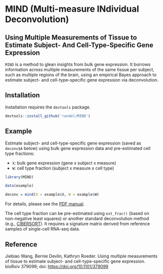 MIND (Multi-measure INdividual Deconvolution)
================

## Using Multiple Measurements of Tissue to Estimate Subject- And Cell-Type-Specific Gene Expression

`MIND` is a method to glean insights from bulk gene expression. It
borrows information across multiple measurements of the same tissue per
subject, such as multiple regions of the brain, using an empirical Bayes
approach to estimate subject- and cell-type-specific gene expression via
deconvolution.

## Installation

Installation requires the `devtools` package.

``` r
devtools::install_github('randel/MIND')
```

## Example

Estimate subject- and cell-type-specific gene expression (saved as
`deconv$A` below) using bulk gene expression data and pre-estimated cell
type fractions:

  - `X`: bulk gene expression (gene x subject x measure)
  - `W`: cell type fraction (subject x measure x cell type)

<!-- end list -->

``` r
library(MIND)

data(example)

deconv = mind(X = example$X, W = example$W)
```

For details, please see the [PDF
manual](https://github.com/randel/MIND/blob/master/MIND-manual.pdf).

The cell type fraction can be pre-estimated using `est_frac()` (based on
non-negative least squares) or another standard deconvolution method
(e.g., [CIBERSORT](https://cibersort.stanford.edu)). It requires a
signature matrix derived from reference samples of single-cell RNA-seq
data.

## Reference

Jiebiao Wang, Bernie Devlin, Kathryn Roeder. Using multiple measurements
of tissue to estimate subject- and cell-type-specific gene expression.
bioRxiv 379099; doi: <https://doi.org/10.1101/379099>
